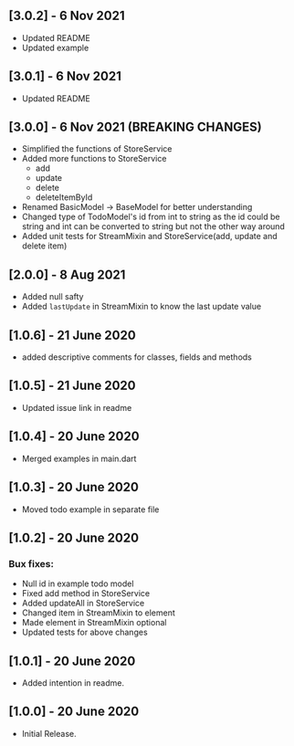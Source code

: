## [3.0.2] - 6 Nov 2021
- Updated README
- Updated example

## [3.0.1] - 6 Nov 2021
- Updated README

## [3.0.0] - 6 Nov 2021 (BREAKING CHANGES)
- Simplified the functions of StoreService
- Added more functions to StoreService
    - add
    - update
    - delete
    - deleteItemById
- Renamed BasicModel -> BaseModel for better understanding
- Changed type of TodoModel's id from int to string as the id could be string and int can be converted to string but not the other way around
- Added unit tests for StreamMixin and StoreService(add, update and delete item)

## [2.0.0] - 8 Aug 2021
- Added null safty
- Added `lastUpdate` in StreamMixin to know the last update value

## [1.0.6] - 21 June 2020
- added descriptive comments for classes, fields and methods

## [1.0.5] - 21 June 2020
- Updated issue link in readme

## [1.0.4] - 20 June 2020
- Merged examples in main.dart

## [1.0.3] - 20 June 2020
- Moved todo example in separate file

## [1.0.2] - 20 June 2020
### Bux fixes:
- Null id in example todo model
- Fixed add method in StoreService
- Added updateAll in StoreService
- Changed item in StreamMixin to element
- Made element in StreamMixin optional
- Updated tests for above changes

## [1.0.1] - 20 June 2020
- Added intention in readme.

## [1.0.0] - 20 June 2020
- Initial Release.
